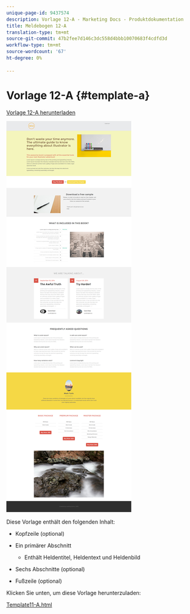 ```yaml
---
unique-page-id: 9437574
description: Vorlage 12-A - Marketing Docs - Produktdokumentation
title: Meldebogen 12-A
translation-type: tm+mt
source-git-commit: 47b2fee7d146c3dc558d4bbb10070683f4cdfd3d
workflow-type: tm+mt
source-wordcount: '67'
ht-degree: 0%

---
```



# Vorlage 12-A {#template-a}

[Vorlage 12-A herunterladen](http://docs.marketo.com/download/attachments/9437574/template-12a.html?version=1&amp;modificationdate=1438211507000&amp;api=v2)

![](assets/image2015-8-4-14-3a23-3a23.png)

Diese Vorlage enthält den folgenden Inhalt:

* Kopfzeile (optional)
* Ein primärer Abschnitt

   * Enthält Heldentitel, Heldentext und Heldenbild

* Sechs Abschnitte (optional)
* Fußzeile (optional)

Klicken Sie unten, um diese Vorlage herunterzuladen:

[Template11-A.html](http://docs.marketo.com/download/attachments/9437574/template-12a.html?version=1&amp;modificationdate=1438211507000&amp;api=v2)
